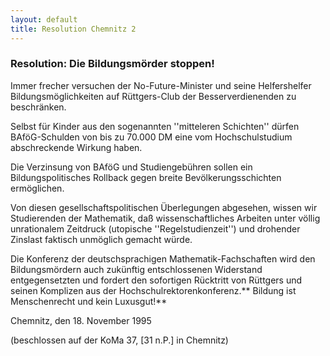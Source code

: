 ```yaml
--- 
layout: default
title: Resolution Chemnitz 2
---
```

### Resolution: Die Bildungsmörder stoppen!

Immer frecher versuchen der No-Future-Minister und seine Helfershelfer Bildungsmöglichkeiten auf Rüttgers-Club der Besserverdienenden zu beschränken.

Selbst für Kinder aus den sogenannten ''mitteleren Schichten'' dürfen BAföG-Schulden von bis zu 70.000 DM eine vom Hochschulstudium abschreckende Wirkung haben.

Die Verzinsung von BAföG und Studiengebühren sollen ein Bildungspolitisches Rollback gegen breite Bevölkerungsschichten ermöglichen.

Von diesen gesellschaftspolitischen Überlegungen abgesehen, wissen wir Studierenden der Mathematik, daß wissenschaftliches Arbeiten unter völlig unrationalem Zeitdruck (utopische ''Regelstudienzeit'') und drohender Zinslast faktisch unmöglich gemacht würde.

Die Konferenz der deutschsprachigen Mathematik-Fachschaften wird den Bildungsmördern auch zukünftig entschlossenen Widerstand entgegensetzten und fordert den sofortigen Rücktritt von Rüttgers und seinen Komplizen aus der Hochschulrektorenkonferenz.** Bildung ist Menschenrecht und kein Luxusgut!**

Chemnitz, den 18. November 1995

(beschlossen auf der KoMa 37, [31 n.P.] in Chemnitz)
